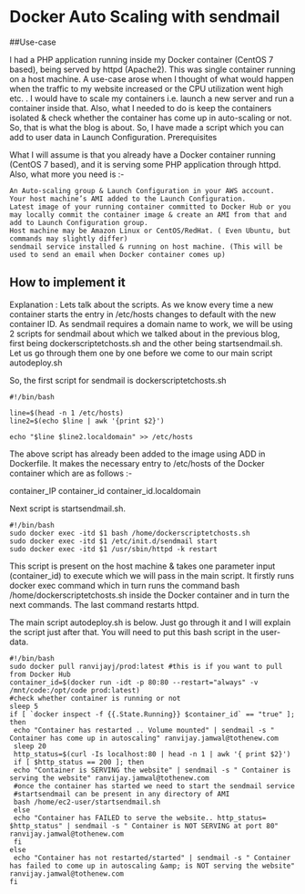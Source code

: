 # Docker Auto Scaling with sendmail

##Use-case 

I had a PHP application running inside my Docker container (CentOS 7 based), being served by httpd (Apache2). This was single container running on a host machine. A use-case arose when I thought of what would happen when the traffic to my website increased or the CPU utilization went high etc. . I would have to scale my containers i.e. launch a new server and run a container inside that. Also, what I needed to do is keep the containers isolated & check whether the container has come up in auto-scaling or not. So, that is what the blog is about. So, I have made a script which you can add to user data in Launch Configuration.
Prerequisites 

What I will assume is that  you already have a Docker container running (CentOS 7 based), and it is serving some PHP application through httpd.
Also, what more you need is :-

    An Auto-scaling group & Launch Configuration in your AWS account.
    Your host machine’s AMI added to the Launch Configuration.
    Latest image of your running container committed to Docker Hub or you may locally commit the container image & create an AMI from that and add to Launch Configuration group.
    Host machine may be Amazon Linux or CentOS/RedHat. ( Even Ubuntu, but commands may slightly differ)
    sendmail service installed & running on host machine. (This will be used to send an email when Docker container comes up)

## How to implement it

Explanation : Lets talk about the scripts. As we know every time a new container starts the entry in /etc/hosts changes to default with the new container ID. As sendmail requires a domain name to work, we will be using 2 scripts for sendmail about which we talked about in the previous blog, first being dockerscriptetchosts.sh and the other being startsendmail.sh. Let us go through them one by one before we come to our main script autodeploy.sh

So, the first script for sendmail is dockerscriptetchosts.sh

```
#!/bin/bash

line=$(head -n 1 /etc/hosts) 
line2=$(echo $line | awk '{print $2}')

echo "$line $line2.localdomain" >> /etc/hosts

```

The above script has already been added to the image using ADD in Dockerfile. It makes the necessary entry to /etc/hosts of the Docker container which are as follows :-

container_IP container_id container_id.localdomain

Next script is startsendmail.sh.

```
#!/bin/bash
sudo docker exec -itd $1 bash /home/dockerscriptetchosts.sh
sudo docker exec -itd $1 /etc/init.d/sendmail start
sudo docker exec -itd $1 /usr/sbin/httpd -k restart

```
This script is present on the host machine & takes one parameter input (container_id) to execute which we will pass in the main script. It firstly runs docker exec command which in turn runs the command bash /home/dockerscriptetchosts.sh inside the Docker container and in turn the next commands. The last command restarts httpd.

The main script autodeploy.sh is below. Just go through it and I will explain the script just after that. You will need to put this bash script in the user-data.

```	
#!/bin/bash
sudo docker pull ranvijayj/prod:latest #this is if you want to pull from Docker Hub
container_id=$(docker run -idt -p 80:80 --restart="always" -v /mnt/code:/opt/code prod:latest)
#check whether container is running or not
sleep 5
if [ `docker inspect -f {{.State.Running}} $container_id` == "true" ]; then
 echo "Container has restarted .. Volume mounted" | sendmail -s " Container has come up in autoscaling" ranvijay.jamwal@tothenew.com
 sleep 20
 http_status=$(curl -Is localhost:80 | head -n 1 | awk '{ print $2}')
 if [ $http_status == 200 ]; then
 echo "Container is SERVING the website" | sendmail -s " Container is serving the website" ranvijay.jamwal@tothenew.com
 #once the container has started we need to start the sendmail service
 #startsendmail can be present in any directory of AMI
 bash /home/ec2-user/startsendmail.sh
 else
 echo "Container has FAILED to serve the website.. http_status= $http_status" | sendmail -s " Container is NOT SERVING at port 80" ranvijay.jamwal@tothenew.com
 fi
else
 echo "Container has not restarted/started" | sendmail -s " Container has failed to come up in autoscaling &amp; is NOT serving the website" ranvijay.jamwal@tothenew.com
fi

```
